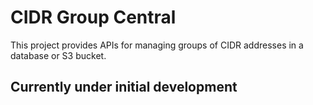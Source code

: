 # CIDR Group Central
This project provides APIs for managing groups of CIDR addresses in a database or S3 bucket.

## Currently under initial development
